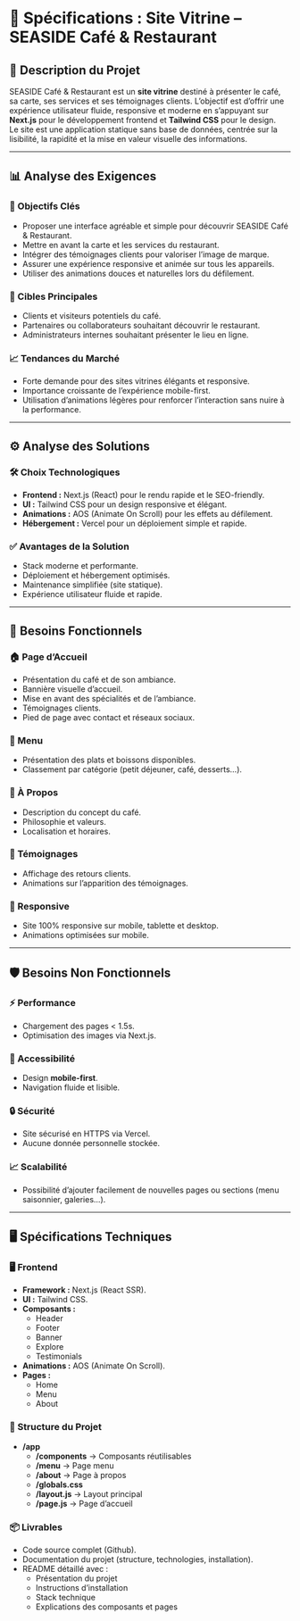 # 📑 Spécifications : Site Vitrine – SEASIDE Café & Restaurant

## 📝 Description du Projet  
SEASIDE Café & Restaurant est un **site vitrine** destiné à présenter le café, sa carte, ses services et ses témoignages clients. L’objectif est d’offrir une expérience utilisateur fluide, responsive et moderne en s’appuyant sur **Next.js** pour le développement frontend et **Tailwind CSS** pour le design.  
Le site est une application statique sans base de données, centrée sur la lisibilité, la rapidité et la mise en valeur visuelle des informations.

---

## 📊 Analyse des Exigences  

### 🎯 Objectifs Clés  
- Proposer une interface agréable et simple pour découvrir SEASIDE Café & Restaurant.  
- Mettre en avant la carte et les services du restaurant.  
- Intégrer des témoignages clients pour valoriser l’image de marque.  
- Assurer une expérience responsive et animée sur tous les appareils.  
- Utiliser des animations douces et naturelles lors du défilement.

### 🎯 Cibles Principales  
- Clients et visiteurs potentiels du café.  
- Partenaires ou collaborateurs souhaitant découvrir le restaurant.  
- Administrateurs internes souhaitant présenter le lieu en ligne.

### 📈 Tendances du Marché  
- Forte demande pour des sites vitrines élégants et responsive.  
- Importance croissante de l’expérience mobile-first.  
- Utilisation d’animations légères pour renforcer l’interaction sans nuire à la performance.

---

## ⚙️ Analyse des Solutions  

### 🛠️ Choix Technologiques  
- **Frontend :** Next.js (React) pour le rendu rapide et le SEO-friendly.  
- **UI :** Tailwind CSS pour un design responsive et élégant.  
- **Animations :** AOS (Animate On Scroll) pour les effets au défilement.  
- **Hébergement :** Vercel pour un déploiement simple et rapide.

### ✅ Avantages de la Solution  
- Stack moderne et performante.  
- Déploiement et hébergement optimisés.  
- Maintenance simplifiée (site statique).  
- Expérience utilisateur fluide et rapide.

---

## 📌 Besoins Fonctionnels  

### 🏠 Page d’Accueil  
- Présentation du café et de son ambiance.  
- Bannière visuelle d’accueil.  
- Mise en avant des spécialités et de l’ambiance.  
- Témoignages clients.  
- Pied de page avec contact et réseaux sociaux.

### 📜 Menu  
- Présentation des plats et boissons disponibles.  
- Classement par catégorie (petit déjeuner, café, desserts…).

### 📝 À Propos  
- Description du concept du café.  
- Philosophie et valeurs.  
- Localisation et horaires.

### 💬 Témoignages  
- Affichage des retours clients.  
- Animations sur l’apparition des témoignages.

### 📱 Responsive  
- Site 100% responsive sur mobile, tablette et desktop.  
- Animations optimisées sur mobile.

---

## 🛡️ Besoins Non Fonctionnels  

### ⚡ Performance  
- Chargement des pages < 1.5s.  
- Optimisation des images via Next.js.

### 📱 Accessibilité  
- Design **mobile-first**.  
- Navigation fluide et lisible.

### 🔒 Sécurité  
- Site sécurisé en HTTPS via Vercel.  
- Aucune donnée personnelle stockée.

### 📈 Scalabilité  
- Possibilité d’ajouter facilement de nouvelles pages ou sections (menu saisonnier, galeries…).

---

## 🖥️ Spécifications Techniques  

### 🖥️ Frontend  
- **Framework :** Next.js (React SSR).  
- **UI :** Tailwind CSS.  
- **Composants :**  
  - Header  
  - Footer  
  - Banner  
  - Explore  
  - Testimonials  
- **Animations :** AOS (Animate On Scroll).  
- **Pages :**  
  - Home  
  - Menu  
  - About

### 📂 Structure du Projet  
- **/app**  
  - **/components** → Composants réutilisables  
  - **/menu** → Page menu  
  - **/about** → Page à propos  
  - **/globals.css**  
  - **/layout.js** → Layout principal  
  - **/page.js** → Page d’accueil  

### 📦 Livrables  
- Code source complet (Github).  
- Documentation du projet (structure, technologies, installation).  
- README détaillé avec :  
  - Présentation du projet  
  - Instructions d’installation  
  - Stack technique  
  - Explications des composants et pages

